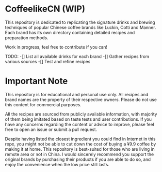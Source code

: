 # CoffeelikeCN (WIP)
This repository is dedicated to replicating the signature drinks and brewing techniques of popular Chinese coffee brands like Luckin, Cotti and Manner. Each brand has its own directory containing detailed recipes and preparation methods. 

Work in progress, feel free to contribute if you can!

TODO:
-[] List all available drinks for each brand
-[] Gather recipes from various sources
-[] Test and refine recipes

# Important Note
This repository is for educational and personal use only. All recipes and brand names are the property of their respective owners. Please do not use this content for commercial purposes.

All the recipes are sourced from publicly available information, with majority of them being imitated based on taste tests and user contributions. If you have any concerns regarding the content or advice to improve, please feel free to open an issue or submit a pull request.

Despite having listed the closest ingredient you could find in Internet in this repo, you might not be able to cut down the cost of buying a ¥9.9 coffee by making it at home. This repository is best-suited for those who are living in remote area or not in China. I would sincerely recommend you support the original brands by purchasing their products if you are able to do so, and enjoy the convenience when the low price still lasts.

